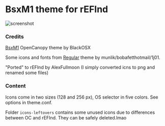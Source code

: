 # BsxM1 theme for rEFInd

![screenshot](bsxm1_screenshot.png)

### Credits

[BsxM1](https://github.com/blackosx/BsxM1) OpenCanopy theme by BlackOSX 

Some icons and fonts from [Regular](https://github.com/1j01/refind-theme-regular) theme by munlik/bobafetthotmail/1j01.

"Ported" to rEFInd by AlexFullmoon (I simply converted icns to png and renamed some files)

### Content

Icons come in two sizes (128 and 256 px), OS selector in five colors. See options in theme.conf.

Folder `icons-leftovers` contains some unused icons due to differences between OC and rEFInd. They can be safely deleted.lmao
